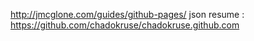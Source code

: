 http://jmcglone.com/guides/github-pages/
json resume : https://github.com/chadokruse/chadokruse.github.com
